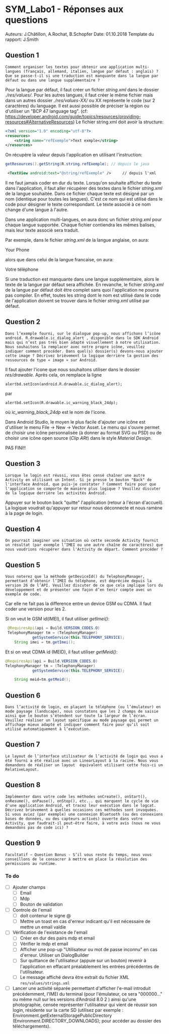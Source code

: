 # SYM_Labo1 - Réponses aux questions

Auteurs: J.Châtillon, A.Rochat, B.Schopfer
Date: 01.10.2018
Template du rapport: J.Smith

## Question 1

```
Comment organiser les textes pour obtenir une application multi-langues (français, allemand, italien, langue par défaut : anglais) ?
Que se passe-t-il si une traduction est manquante dans la langue par défaut ou dans une langue supplémentaire ?
```

Pour la langue par défaut, il faut créer un fichier *string.xml* dans le dossier *./res/values/*. Pour les autres langues, il faut créer le même fichier mais dans un autres dossier *./res/values-XX/* ou XX représente le code (sur 2 caractères) du language. Il est aussi possible de préciser la région ou d'utiliser un "BCP 47 language tag". (cf: https://developer.android.com/guide/topics/resources/providing-resources#AlternativeResources)
Le fichier string.xml doit avoir la structure:

```xml
<?xml version="1.0" encoding="utf-8"?>
<resources>
    <string name="refExemple">Text exmple</string>
</resources>
```

On récupère la valeur depuis l'application en utilisant l'instruction:

```java
getResources().getString(R.string.refExemple); // depuis le java
```

```xml
 <TextView android:text="@string/refExemple" /> 	// depuis l'xml
```

Il ne faut jamais coder en dur du texte. Lorsqu'on souhaite afficher du texte dans l'application, il faut aller récupérer des textes dans le fichier *string.xml* de la langue souhaitée. Dans ce fichier chaque texte est désigné par un nom (identique pour toutes les langues). C'est ce nom qui est utilisé dans le code pour désigner le texte correspondant. Le texte associé à ce nom change d'une langue à l'autre.

Dans une application multi-langues, on aura donc un fichier *string.xml* pour chaque langue supportée. Chaque fichier contiendra les mêmes balises, mais leur texte associé sera traduit.

Par exemple, dans le fichier *string.xml* de la langue anglaise, on aura:

<string name="YourPhone">Your Phone</string> 

alors que dans celui de la langue francaise, on aura:

<string name="YourPhone">Votre téléphone</string>

Si une traduction est manquante dans une langue supplémentaire, alors le texte de la langue par défaut sera affichée. En revanche, le fichier *string.xml* de la langue par défaut doit être complet sans quoi l'application ne pourra pas compiler. En effet, toutes les string dont le nom est utilisé dans le code de l'application doivent se trouver dans le fichier *string.xml* utilisé par défaut. 

## Question 2

```
Dans l’exemple fourni, sur le dialogue pop-up, nous affichons l’icône android. R.drawable.ic_dialog_alert , disponible dans le SDK Android mais qui n’est pas très bien adapté visuellement à notre utilisation. Nous souhaitons la remplacer avec notre propre icône, veuillez indiquer comment procéder. Dans quel(s) dossier(s) devons-nous ajouter cette image ? Décrivez brièvement la logique derrière la gestion des ressources de type « image » sur Android.
```

Il faut ajouter l'icone que nous souhaitons utiliser dans le dossier *res/drawable*. Après cela, on remplace la ligne 

```
alertbd.setIcon(android.R.drawable.ic_dialog_alert);
```

par

```
alertbd.setIcon(R.drawable.ic_warning_black_24dp);
```

où *ic_warning_black_24dp* est le nom de l'icone.

Dans Android Studio, le moyen le plus facile d'ajouter une icône est d'utiliser le menu File -> New -> Vector Asset. Le menu qui s'ouvre permet de choisir une icône personnalisée (à donner au format SVG ou PSD) ou de choisir une icône open source (*Clip ARt*) dans le style *Material Design*.



PAS FINI!!

## Question 3

```
Lorsque le login est réussi, vous êtes censé chaîner une autre Activity en utilisant un Intent. Si je presse le bouton "Back" de l'interface Android, que puis-je constater ? Comment faire pour que l'application se comporte de manière plus logique ? Veuillez discuter de la logique derrière les activités Android.
```

Appuyer sur le bouton back "quitte" l'application (retour à l'écran d'accueil). La logique voudrait qu'appuyer sur retour nous déconnecte et nous ramène à la page de login.



## Question 4

```
On pourrait imaginer une situation où cette seconde Activity fournit un résultat (par exemple l’IMEI ou une autre chaîne de caractères) que nous voudrions récupérer dans l'Activity de départ. Comment procéder ?
```



## Question 5

```
Vous noterez que la méthode getDeviceId() du TelephonyManager, permettant d’obtenir l’IMEI du téléphone, est dépréciée depuis la version 26 de l’API. Veuillez discuter de ce que cela implique lors du développement et de présenter une façon d’en tenir compte avec un exemple de code.
```

Car elle ne fait pas la difference entre un device GSM ou CDMA. Il faut coder une version pour les 2.

Si on veut le GSM id(IMEI), il faut utiliser *getImei()*:

```java
 @RequiresApi(api = Build.VERSION_CODES.O)
 TelephonyManager tm = (TelephonyManager)
            getSystemService(this.TELEPHONY_SERVICE);
    String imei = tm.getImei();
```

Et si on veut CDMA id (MEID), il faut utiliser *getMeid()*:

```java
@RequiresApi(api = Build.VERSION_CODES.O)
TelephonyManager tm = (TelephonyManager)
            getSystemService(this.TELEPHONY_SERVICE);

    String meid=tm.getMeid();
```

## Question 6

```
Dans l’activité de login, en plaçant le téléphone (ou l’émulateur) en mode paysage (landscape), nous constatons que les 2 champs de saisie ainsi que le bouton s’étendent sur toute la largeur de l’écran. Veuillez réaliser un layout spécifique au mode paysage qui permet un affichage mieux adapté et indiquer comment faire pour qu’il soit utilisé automatiquement à l’exécution.
```



## Question 7

```
Le layout de l’interface utilisateur de l’activité de login qui vous a été fourni a été réalisé avec un LinearLayout à la racine. Nous vous demandons de réaliser un layout  équivalent utilisant cette fois-ci un RelativeLayout.
```



## Question 8

```
Implémenter dans votre code les méthodes onCreate(), onStart(), onResume(), onPause(), onStop(), etc... qui marquent le cycle de vie d'une application Android, et tracez leur exécution dans le logcat. Décrivez brièvement à quelles occasions ces méthodes sont invoquées. Si vous aviez (par exemple) une connexion Bluetooth (ou des connexions bases de données, ou des capteurs activés) ouverte dans votre Activity, que faudrait-il peut-être faire, à votre avis (nous ne vous demandons pas de code ici) ?
```



## Question 9

```
Facultatif – Question Bonus - S’il vous reste du temps, nous vous conseillons de le consacrer à mettre en place la résolution des permissions au runtime.
```



### To do

- [ ] Ajouter champs
  - [ ] Email
  - [ ] Mdp
  - [ ] Bouton de validation
- [ ] Controle de l'email 
  - [ ] doit contenur le signe @
  - [ ] Mettre un toast en cas d'erreur indicant qu'il est nécessaire de mettre un email valdie
- [ ] Vérification de l'existance de l'email
  - [ ] Créer en dur des pairs mdp et email
  - [ ] Vérifier le mdp et email
  - [ ] Afficher une pop-up "Utilisateur ou mot de passe inconnu" en cas d'erreur. Utiliser un DialogBuilder
  - [ ] Sur quittance de l'utilisateur (appuie sur un bouton) revenir à l'application en effacant préalablement les entrées précédentes de l'utilisateur. 
  - [ ] Le message affiché devra être extrait du fichier XML `res/values/strings.xml`
- [ ] Lancer une activité séparée permettant d'afficher l'e-mail introduit précédemment, l'IMEI du terminal (pour l'émulateur, ce sera "000000..." ou même null sur les versions d’Android 8.0 2 ) ainsi qu'une photographie, censée représenter l'utilisateur qui vient de réussir son login, résidente sur la carte SD (utilisez par exemple : Environment.getExternalStoragePublicDirectory (Environment.DIRECTORY_DOWNLOADS); pour accéder au dossier des téléchargements).